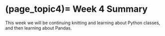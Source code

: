 (page_topic4)=
Week 4 Summary
=======================

This week we will be continuing knitting and learning about Python classes, and then learning about Pandas.